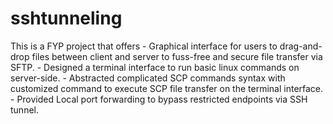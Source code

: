 # sshtunneling

This is a FYP project that offers 
	- Graphical interface for users to drag-and-drop files between client and server to fuss-free and secure file transfer via SFTP.
	- Designed a terminal interface to run basic linux commands on server-side.
	- Abstracted complicated SCP commands syntax with customized command to execute SCP file transfer on the terminal interface.
	- Provided Local port forwarding to bypass restricted endpoints via SSH tunnel.


